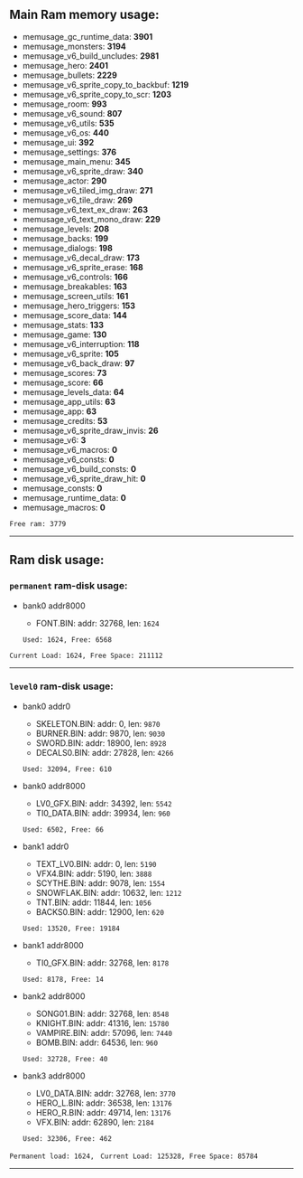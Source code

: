 ## Main Ram memory usage:
- memusage_gc_runtime_data: **3901**
- memusage_monsters: **3194**
- memusage_v6_build_uncludes: **2981**
- memusage_hero: **2401**
- memusage_bullets: **2229**
- memusage_v6_sprite_copy_to_backbuf: **1219**
- memusage_v6_sprite_copy_to_scr: **1203**
- memusage_room: **993**
- memusage_v6_sound: **807**
- memusage_v6_utils: **535**
- memusage_v6_os: **440**
- memusage_ui: **392**
- memusage_settings: **376**
- memusage_main_menu: **345**
- memusage_v6_sprite_draw: **340**
- memusage_actor: **290**
- memusage_v6_tiled_img_draw: **271**
- memusage_v6_tile_draw: **269**
- memusage_v6_text_ex_draw: **263**
- memusage_v6_text_mono_draw: **229**
- memusage_levels: **208**
- memusage_backs: **199**
- memusage_dialogs: **198**
- memusage_v6_decal_draw: **173**
- memusage_v6_sprite_erase: **168**
- memusage_v6_controls: **166**
- memusage_breakables: **163**
- memusage_screen_utils: **161**
- memusage_hero_triggers: **153**
- memusage_score_data: **144**
- memusage_stats: **133**
- memusage_game: **130**
- memusage_v6_interruption: **118**
- memusage_v6_sprite: **105**
- memusage_v6_back_draw: **97**
- memusage_scores: **73**
- memusage_score: **66**
- memusage_levels_data: **64**
- memusage_app_utils: **63**
- memusage_app: **63**
- memusage_credits: **53**
- memusage_v6_sprite_draw_invis: **26**
- memusage_v6: **3**
- memusage_v6_macros: **0**
- memusage_v6_consts: **0**
- memusage_v6_build_consts: **0**
- memusage_v6_sprite_draw_hit: **0**
- memusage_consts: **0**
- memusage_runtime_data: **0**
- memusage_macros: **0**

 `Free ram: 3779`

---

## Ram disk usage:
### `permanent` ram-disk usage:
- bank0 addr8000
	* FONT.BIN: addr: 32768, len: `1624`

  `Used: 1624, Free: 6568`


`Current Load: 1624, Free Space: 211112`


---
### `level0` ram-disk usage:
- bank0 addr0
	* SKELETON.BIN: addr: 0, len: `9870`
	* BURNER.BIN: addr: 9870, len: `9030`
	* SWORD.BIN: addr: 18900, len: `8928`
	* DECALS0.BIN: addr: 27828, len: `4266`

  `Used: 32094, Free: 610`

- bank0 addr8000
	* LV0_GFX.BIN: addr: 34392, len: `5542`
	* TI0_DATA.BIN: addr: 39934, len: `960`

  `Used: 6502, Free: 66`

- bank1 addr0
	* TEXT_LV0.BIN: addr: 0, len: `5190`
	* VFX4.BIN: addr: 5190, len: `3888`
	* SCYTHE.BIN: addr: 9078, len: `1554`
	* SNOWFLAK.BIN: addr: 10632, len: `1212`
	* TNT.BIN: addr: 11844, len: `1056`
	* BACKS0.BIN: addr: 12900, len: `620`

  `Used: 13520, Free: 19184`

- bank1 addr8000
	* TI0_GFX.BIN: addr: 32768, len: `8178`

  `Used: 8178, Free: 14`

- bank2 addr8000
	* SONG01.BIN: addr: 32768, len: `8548`
	* KNIGHT.BIN: addr: 41316, len: `15780`
	* VAMPIRE.BIN: addr: 57096, len: `7440`
	* BOMB.BIN: addr: 64536, len: `960`

  `Used: 32728, Free: 40`

- bank3 addr8000
	* LV0_DATA.BIN: addr: 32768, len: `3770`
	* HERO_L.BIN: addr: 36538, len: `13176`
	* HERO_R.BIN: addr: 49714, len: `13176`
	* VFX.BIN: addr: 62890, len: `2184`

  `Used: 32306, Free: 462`

`Permanent load: 1624, `
`Current Load: 125328, Free Space: 85784`


---

